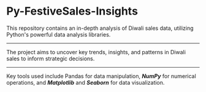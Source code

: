 # Py-FestiveSales-Insights
This repository contains an in-depth analysis of Diwali sales data, utilizing Python's powerful data analysis libraries.
<hr>
The project aims to uncover key trends, insights, and patterns in Diwali sales to inform strategic decisions.
<hr>
Key tools used include Pandas for data manipulation, <b><i>NumPy</i></b> for numerical operations, and <b><i>Matplotlib</b></i> and <b><i>Seaborn</i></b> for data visualization.
